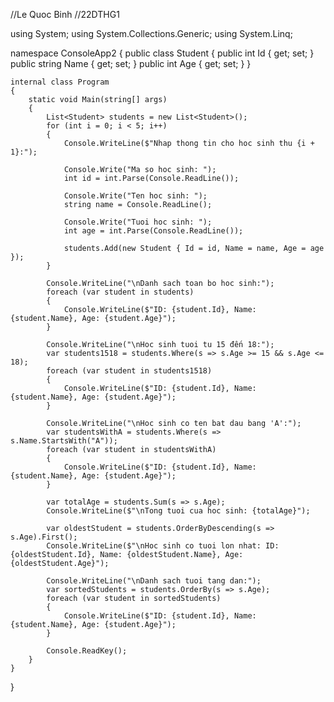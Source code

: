 //Le Quoc Binh
//22DTHG1


using System;
using System.Collections.Generic;
using System.Linq;

namespace ConsoleApp2
{
    public class Student
    {
        public int Id { get; set; }
        public string Name { get; set; }
        public int Age { get; set; }
    }

    internal class Program
    {
        static void Main(string[] args)
        {
            List<Student> students = new List<Student>();
            for (int i = 0; i < 5; i++)
            {
                Console.WriteLine($"Nhap thong tin cho hoc sinh thu {i + 1}:");

                Console.Write("Ma so hoc sinh: ");
                int id = int.Parse(Console.ReadLine());

                Console.Write("Ten hoc sinh: ");
                string name = Console.ReadLine();

                Console.Write("Tuoi hoc sinh: ");
                int age = int.Parse(Console.ReadLine());

                students.Add(new Student { Id = id, Name = name, Age = age });
            }

            Console.WriteLine("\nDanh sach toan bo hoc sinh:");
            foreach (var student in students)
            {
                Console.WriteLine($"ID: {student.Id}, Name: {student.Name}, Age: {student.Age}");
            }

            Console.WriteLine("\nHoc sinh tuoi tu 15 đến 18:");
            var students1518 = students.Where(s => s.Age >= 15 && s.Age <= 18);
            foreach (var student in students1518)
            {
                Console.WriteLine($"ID: {student.Id}, Name: {student.Name}, Age: {student.Age}");
            }

            Console.WriteLine("\nHoc sinh co ten bat dau bang 'A':");
            var studentsWithA = students.Where(s => s.Name.StartsWith("A"));
            foreach (var student in studentsWithA)
            {
                Console.WriteLine($"ID: {student.Id}, Name: {student.Name}, Age: {student.Age}");
            }

            var totalAge = students.Sum(s => s.Age);
            Console.WriteLine($"\nTong tuoi cua hoc sinh: {totalAge}");

            var oldestStudent = students.OrderByDescending(s => s.Age).First();
            Console.WriteLine($"\nHoc sinh co tuoi lon nhat: ID: {oldestStudent.Id}, Name: {oldestStudent.Name}, Age: {oldestStudent.Age}");

            Console.WriteLine("\nDanh sach tuoi tang dan:");
            var sortedStudents = students.OrderBy(s => s.Age);
            foreach (var student in sortedStudents)
            {
                Console.WriteLine($"ID: {student.Id}, Name: {student.Name}, Age: {student.Age}");
            }

            Console.ReadKey();
        }
    }
}
